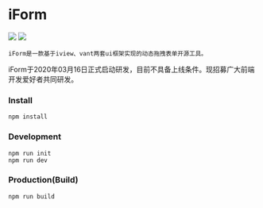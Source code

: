 # iForm
![](https://img.shields.io/badge/View%20UI-%20v4.0.3-blue)
![](https://img.shields.io/badge/Vant-v2.5.7-brightgreen)
```
iForm是一款基于iview、vant两套ui框架实现的动态拖拽表单开源工具。
```
iForm于2020年03月16日正式启动研发，目前不具备上线条件。现招募广大前端开发爱好者共同研发。

### Install
```
npm install
```

### Development
```
npm run init
npm run dev
```

### Production(Build)
```
npm run build
```
